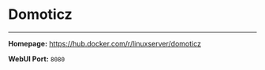 # Domoticz

---

**Homepage:** https://hub.docker.com/r/linuxserver/domoticz

**WebUI Port:** `8080`